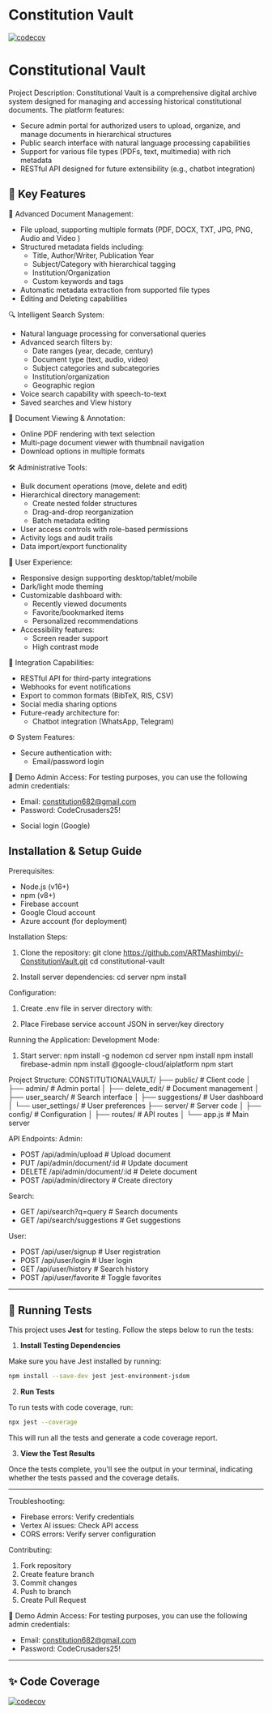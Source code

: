 # Constitution Vault

[![codecov](https://codecov.io/gh/ARTMashimbyi/-ConstitutionVault/branch/main/graph/badge.svg)](https://codecov.io/gh/ARTMashimbyi/-ConstitutionVault)

# Constitutional Vault

Project Description:
Constitutional Vault is a comprehensive digital archive system designed for managing and accessing historical constitutional documents. The platform features:

- Secure admin portal for authorized users to upload, organize, and manage documents in hierarchical structures
- Public search interface with natural language processing capabilities
- Support for various file types (PDFs, text, multimedia) with rich metadata
- RESTful API designed for future extensibility (e.g., chatbot integration)

## 🚀 Key Features

📂 Advanced Document Management:

- File upload, supporting multiple formats (PDF, DOCX, TXT, JPG, PNG, Audio and Video )
- Structured metadata fields including:
  - Title, Author/Writer, Publication Year
  - Subject/Category with hierarchical tagging
  - Institution/Organization
  - Custom keywords and tags
- Automatic metadata extraction from supported file types
- Editing and Deleting capabilities

🔍 Intelligent Search System:

- Natural language processing for conversational queries
- Advanced search filters by:
  - Date ranges (year, decade, century)
  - Document type (text, audio, video)
  - Subject categories and subcategories
  - Institution/organization
  - Geographic region
- Voice search capability with speech-to-text
- Saved searches and View history

📄 Document Viewing & Annotation:

- Online PDF rendering with text selection
- Multi-page document viewer with thumbnail navigation
- Download options in multiple formats

🛠️ Administrative Tools:

- Bulk document operations (move, delete and edit)
- Hierarchical directory management:
  - Create nested folder structures
  - Drag-and-drop reorganization
  - Batch metadata editing
- User access controls with role-based permissions
- Activity logs and audit trails
- Data import/export functionality

🎨 User Experience:

- Responsive design supporting desktop/tablet/mobile
- Dark/light mode theming
- Customizable dashboard with:
  - Recently viewed documents
  - Favorite/bookmarked items
  - Personalized recommendations
- Accessibility features:
  - Screen reader support
  - High contrast mode

🔗 Integration Capabilities:

- RESTful API for third-party integrations
- Webhooks for event notifications
- Export to common formats (BibTeX, RIS, CSV)
- Social media sharing options
- Future-ready architecture for:
  - Chatbot integration (WhatsApp, Telegram)

⚙️ System Features:

- Secure authentication with:
  - Email/password login

🔐 Demo Admin Access:
For testing purposes, you can use the following admin credentials:

- Email: constitution682@gmail.com
- Password: CodeCrusaders25!

* Social login (Google)

## Installation & Setup Guide

Prerequisites:

- Node.js (v16+)
- npm (v8+)
- Firebase account
- Google Cloud account
- Azure account (for deployment)

Installation Steps:

1. Clone the repository:
   git clone https://github.com/ARTMashimbyi/-ConstitutionVault.git
   cd constitutional-vault

2. Install server dependencies:
   cd server
   npm install

Configuration:

1. Create .env file in server directory with:

2. Place Firebase service account JSON in server/key directory

Running the Application:
Development Mode:

1. Start server:
   npm install -g nodemon
   cd server
   npm install
   npm install firebase-admin
   npm install @google-cloud/aiplatform
   npm start

Project Structure:
CONSTITUTIONALVAULT/
├── public/ # Client code
│ ├── admin/ # Admin portal
│ ├── delete_edit/ # Document management
│ ├── user_search/ # Search interface
│ ├── suggestions/ # User dashboard
│ └── user_settings/ # User preferences
├── server/ # Server code
│ ├── config/ # Configuration
│ ├── routes/ # API routes
│ └── app.js # Main server

API Endpoints:
Admin:

- POST /api/admin/upload # Upload document
- PUT /api/admin/document/:id # Update document
- DELETE /api/admin/document/:id # Delete document
- POST /api/admin/directory # Create directory

Search:

- GET /api/search?q=query # Search documents
- GET /api/search/suggestions # Get suggestions

User:

- POST /api/user/signup # User registration
- POST /api/user/login # User login
- GET /api/user/history # Search history
- POST /api/user/favorite # Toggle favorites

---

## 🧪 Running Tests

This project uses **Jest** for testing. Follow the steps below to run the tests:

1. **Install Testing Dependencies**

Make sure you have Jest installed by running:

```bash
npm install --save-dev jest jest-environment-jsdom
```

2. **Run Tests**

To run tests with code coverage, run:

```bash
npx jest --coverage
```

This will run all the tests and generate a code coverage report.

3. **View the Test Results**

Once the tests complete, you'll see the output in your terminal, indicating whether the tests passed and the coverage details.

---

Troubleshooting:

- Firebase errors: Verify credentials
- Vertex AI issues: Check API access
- CORS errors: Verify server configuration

Contributing:

1. Fork repository
2. Create feature branch
3. Commit changes
4. Push to branch
5. Create Pull Request

🔐 Demo Admin Access:
For testing purposes, you can use the following admin credentials:

- Email: constitution682@gmail.com
- Password: CodeCrusaders25!

---

## ✨ Code Coverage

[![codecov](https://codecov.io/gh/ARTMashimbyi/-ConstitutionVault/branch/main/graph/badge.svg)](https://codecov.io/gh/ARTMashimbyi/-ConstitutionVault)
